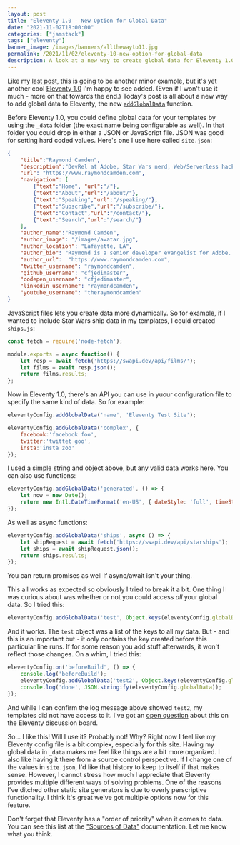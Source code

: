 ```yaml
---
layout: post
title: "Eleventy 1.0 - New Option for Global Data"
date: "2021-11-02T18:00:00"
categories: ["jamstack"]
tags: ["eleventy"]
banner_image: /images/banners/allthewayto11.jpg
permalink: /2021/11/02/eleventy-10-new-option-for-global-data
description: A look at a new way to create global data for Eleventy 1.0 sites.
---
```


Like my [last post](https://www.raymondcamden.com/2021/10/15/eleventy-10-dynamic-ignores), this is going to be another minor example, but it's yet another cool [Eleventy 1.0](https://www.11ty.dev/blog/eleventy-v1-beta/) I'm happy to see added. (Even if I won't use it much - more on that towards the end.) Today's post is all about a new way to add global data to Eleventy, the new [`addGlobalData`](https://www.11ty.dev/docs/data-global-custom/) function.

Before Eleventy 1.0, you could define global data for your templates by using the `_data` folder (the exact name being configurable as well). In that folder you could drop in either a JSON or JavaScript file. JSON was good for setting hard coded values. Here's one I use here called `site.json`:

```json
{
	"title":"Raymond Camden",
	"description":"DevRel at Adobe, Star Wars nerd, Web/Serverless hacker, lover of good beer and good books. Oh, and cats.",
	"url": "https://www.raymondcamden.com",
	"navigation": [
		{"text":"Home", "url":"/"},
		{"text":"About","url":"/about/"},
		{"text":"Speaking","url":"/speaking/"},
		{"text":"Subscribe","url":"/subscribe/"},
		{"text":"Contact","url":"/contact/"},
		{"text":"Search","url":"/search/"}
	],
	"author_name":"Raymond Camden",
	"author_image": "/images/avatar.jpg",
	"author_location": "Lafayette, LA",
	"author_bio": "Raymond is a senior developer evangelist for Adobe. He focuses on document services, JavaScript, and enterprise cat demos.",
	"author_url":  "https://www.raymondcamden.com",
	"twitter_username": "raymondcamden",
	"github_username": "cfjedimaster",
	"codepen_username": "cfjedimaster",
	"linkedin_username": "raymondcamden",
	"youtube_username": "theraymondcamden"
}
```

JavaScript files lets you create data more dynamically. So for example, if I wanted to include Star Wars ship data in my templates, I could created `ships.js`:

```js
const fetch = require('node-fetch');

module.exports = async function() {
	let resp = await fetch('https://swapi.dev/api/films/');
	let films = await resp.json();
	return films.results;
};
```

Now in Eleventy 1.0, there's an API you can use in yuour configuration file to specify the same kind of data. So for example:

```js
eleventyConfig.addGlobalData('name', 'Eleventy Test Site');

eleventyConfig.addGlobalData('complex', {
	facebook:'facebook foo',
	twitter:'twittet goo',
	insta:'insta zoo'
});
```

I used a simple string and object above, but any valid data works here. You can also use functions:

```js
eleventyConfig.addGlobalData('generated', () => {
	let now = new Date();
	return new Intl.DateTimeFormat('en-US', { dateStyle: 'full', timeStyle: 'long' }).format(now);
});
```

As well as async functions:

```js
eleventyConfig.addGlobalData('ships', async () => {
	let shipRequest = await fetch('https://swapi.dev/api/starships');
	let ships = await shipRequest.json();
	return ships.results;
});
```

You can return promises as well if async/await isn't your thing. 

This all works as expected so obviously I tried to break it a bit. One thing I was curious about was whether or not you could access *all* your global data. So I tried this:

```js
eleventyConfig.addGlobalData('test', Object.keys(eleventyConfig.globalData));
```

And it works. The `test` object was a list of the keys to all my data. But - and this is an important but - it only contains the key created before this particular line runs. If for some reason you add stuff afterwards, it won't reflect those changes. On a whim, I tried this:

```js
eleventyConfig.on('beforeBuild', () => {
	console.log('beforeBuild');
	eleventyConfig.addGlobalData('test2', Object.keys(eleventyConfig.globalData));
	console.log('done', JSON.stringify(eleventyConfig.globalData));
});
```

And while I can confirm the log message above showed `test2`, my templates did not have access to it. I've got an [open question](https://github.com/11ty/eleventy/discussions/2062) about this on the Eleventy discussion board. 

So... I like this! Will I use it? Probably not! Why? Right now I feel like my Eleventy config file is a bit complex, especially for this site. Having my global data in `_data` makes me feel like things are a bit more organized. I also like having it there from a source control perspective. If I change one of the values in `site.json`, I'd like that history to keep to itself if that makes sense. However, I cannot stress how much I appreciate that Eleventy provides multiple different ways of solving problems. One of the reasons I've ditched other static site generators is due to overly perscriptive functionality. I think it's great we've got multiple options now for this feature. 

Don't forget that Eleventy has a "order of priority" when it comes to data. You can see this list at the ["Sources of Data"](https://www.11ty.dev/docs/data-global-custom/#sources-of-data) documentation. Let me know what you think.
